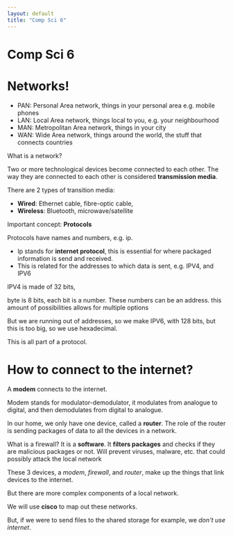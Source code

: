 ```yaml
---
layout: default
title: "Comp Sci 6"
---
```

# Comp Sci 6

# Networks!

- PAN: Personal Area network, things in your personal area e.g. mobile phones
- LAN: Local Area network, things local to you, e.g. your neighbourhood
- MAN: Metropolitan Area network, things in your city
- WAN: Wide Area network, things around the world, the stuff that connects countries

What is a network?

Two or more technological devices become connected to each other. The way they are connected to each other is considered **transmission media**.

There are 2 types of transition media:
- **Wired**: Ethernet cable, fibre-optic cable,
- **Wireless**: Bluetooth, microwave/satellite

Important concept: **Protocols**

Protocols have names and numbers, e.g. ip.

- Ip stands for **internet protocol**, this is essential for where packaged information is send and received.
- This is related for the addresses to which data is sent, e.g. IPV4, and IPV6

IPV4 is made of 32 bits, 

byte is 8 bits, each bit is a number. These numbers can be an address. this amount of possibilities allows for multiple options

But we are running out of addresses, so we make IPV6, with 128 bits, but this is too big, so we use hexadecimal.

This is all part of a protocol.

# How to connect to the internet?

A **modem** connects to the internet. 

Modem stands for modulator-demodulator,
it modulates from analogue to digital, and then demodulates from digital to analogue.

In our home, we only have one device, called a **router**. The role of the router is sending packages of data to all the devices in a network.

What is a firewall? It is a **software**. It **filters packages** and checks if they are malicious packages or not. Will prevent viruses, malware, etc. that could possibly attack the local network

These 3 devices, a *modem*, *firewall*, and *router*, make up the things that link devices to the internet.

But there are more complex components of a local network. 

We will use **cisco** to map out these networks.

But, if we were to send files to the shared storage for example, we *don't use internet*. 




